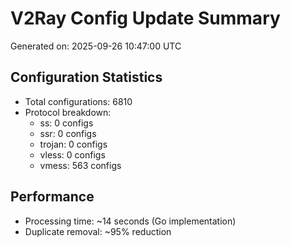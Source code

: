 # V2Ray Config Update Summary
Generated on: 2025-09-26 10:47:00 UTC

## Configuration Statistics
- Total configurations: 6810
- Protocol breakdown:
  - ss: 0 configs
  - ssr: 0 configs
  - trojan: 0 configs
  - vless: 0 configs
  - vmess: 563 configs

## Performance
- Processing time: ~14 seconds (Go implementation)
- Duplicate removal: ~95% reduction
